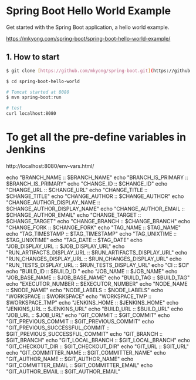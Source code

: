 # Spring Boot Hello World Example
Get started with the Spring Boot application, a hello world example.

https://mkyong.com/spring-boot/spring-boot-hello-world-example/

## 1. How to start
```bash
$ git clone [https://github.com/mkyong/spring-boot.git](https://github.com/mkyong/spring-boot.git)

$ cd spring-boot-hello-world

# Tomcat started at 8080
$ mvn spring-boot:run

# test
curl localhost:8080

```

# To get all the pre-define variables in Jenkins
http://localhost:8080/env-vars.html/

echo "BRANCH_NAME :: $BRANCH_NAME"
                 echo "BRANCH_IS_PRIMARY :: $BRANCH_IS_PRIMARY"
                 echo "CHANGE_ID :: $CHANGE_ID"
                 echo "CHANGE_URL :: $CHANGE_URL"
                 echo "CHANGE_TITLE :: $CHANGE_TITLE"
                 echo "CHANGE_AUTHOR :: $CHANGE_AUTHOR"
                 echo "CHANGE_AUTHOR_DISPLAY_NAME :: $CHANGE_AUTHOR_DISPLAY_NAME"
                 echo "CHANGE_AUTHOR_EMAIL :: $CHANGE_AUTHOR_EMAIL"
                 echo "CHANGE_TARGET :: $CHANGE_TARGET"
                 echo "CHANGE_BRANCH :: $CHANGE_BRANCH"
                 echo "CHANGE_FORK :: $CHANGE_FORK"
                 echo "TAG_NAME :: $TAG_NAME"
                 echo "TAG_TIMESTAMP :: $TAG_TIMESTAMP"
                 echo "TAG_UNIXTIME :: $TAG_UNIXTIME"
                 echo "TAG_DATE :: $TAG_DATE"
                echo "JOB_DISPLAY_URL :: $JOB_DISPLAY_URL"
                echo "RUN_ARTIFACTS_DISPLAY_URL :: $RUN_ARTIFACTS_DISPLAY_URL"
                echo "RUN_CHANGES_DISPLAY_URL :: $RUN_CHANGES_DISPLAY_URL"
                echo "RUN_TESTS_DISPLAY_URL :: $RUN_TESTS_DISPLAY_URL"
                echo "CI :: $CI"
                echo "BUILD_ID :: $BUILD_ID "
                echo "JOB_NAME :: $JOB_NAME"
                echo "JOB_BASE_NAME :: $JOB_BASE_NAME"
                echo "BUILD_TAG :: $BUILD_TAG"
                echo "EXECUTOR_NUMBER :: $EXECUTOR_NUMBER"
                echo "NODE_NAME :: $NODE_NAME"
                echo "NODE_LABELS :: $NODE_LABELS"
                echo "WORKSPACE :: $WORKSPACE"
                echo "WORKSPACE_TMP :: $WORKSPACE_TMP"
                echo "JENKINS_HOME :: $JENKINS_HOME"
                echo "JENKINS_URL :: $JENKINS_URL"
                echo "BUILD_URL :: $BUILD_URL"
                echo "JOB_URL :: $JOB_URL"
                echo "GIT_COMMIT :: $GIT_COMMIT"
                echo "GIT_PREVIOUS_COMMIT :: $GIT_PREVIOUS_COMMIT"
                echo "GIT_PREVIOUS_SUCCESSFUL_COMMIT :: $GIT_PREVIOUS_SUCCESSFUL_COMMIT"
                echo "GIT_BRANCH :: $GIT_BRANCH"
                echo "GIT_LOCAL_BRANCH :: $GIT_LOCAL_BRANCH"
                echo "GIT_CHECKOUT_DIR :: $GIT_CHECKOUT_DIR"
                echo "GIT_URL :: $GIT_URL"
                echo "GIT_COMMITTER_NAME :: $GIT_COMMITTER_NAME"
                echo "GIT_AUTHOR_NAME :: $GIT_AUTHOR_NAME"
                echo "GIT_COMMITTER_EMAIL :: $GIT_COMMITTER_EMAIL"
                echo "GIT_AUTHOR_EMAIL :: $GIT_AUTHOR_EMAIL"
